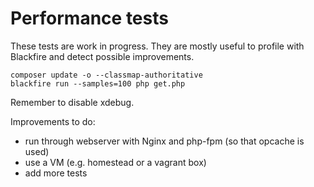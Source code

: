 # Performance tests

These tests are work in progress. They are mostly useful to profile with Blackfire and detect possible improvements.

```
composer update -o --classmap-authoritative
blackfire run --samples=100 php get.php
```

Remember to disable xdebug.

Improvements to do:

- run through webserver with Nginx and php-fpm (so that opcache is used)
- use a VM (e.g. homestead or a vagrant box)
- add more tests
